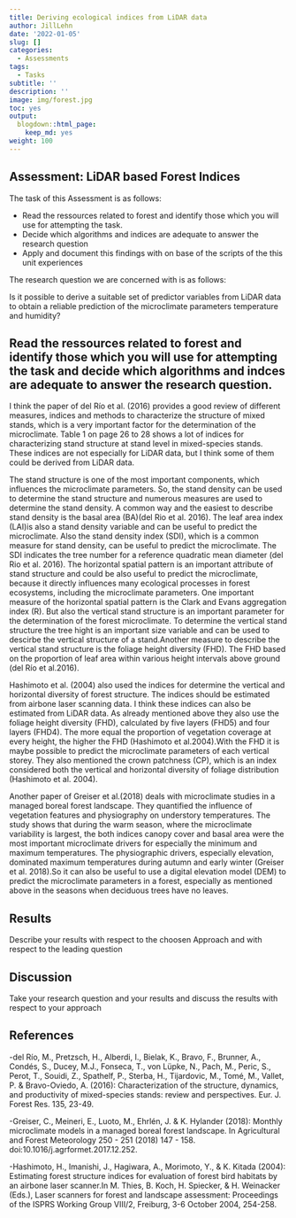 ```yaml
---
title: Deriving ecological indices from LiDAR data
author: JillLehn
date: '2022-01-05'
slug: []
categories:
  - Assessments
tags:
  - Tasks
subtitle: ''
description: ''
image: img/forest.jpg
toc: yes
output:
  blogdown::html_page:
    keep_md: yes
weight: 100
---
```





## Assessment: LiDAR based Forest Indices

The task of this Assessment is as follows: 

- Read the ressources related to forest and identify those which you will use for attempting the task.
- Decide which algorithms and indices are adequate to answer the research question
- Apply and document this findings with on base of the scripts of the this unit experiences

The research question we are concerned with is as follows: 

Is it possible to derive a suitable set of predictor variables from LiDAR data to obtain a reliable prediction of the microclimate parameters temperature and humidity?


## Read the ressources related to forest and identify those which you will use for attempting the task and decide which algorithms and indces are adequate to answer the research question.

I think the paper of del Río et al. (2016) provides a good review of different measures, indices and methods to characterize the structure of mixed stands, which is a very important factor for the determination of the microclimate. Table 1 on page 26 to 28 shows a lot of indices for characterizing stand structure at stand level in mixed-species stands. These indices are not especially for LiDAR data, but I think some of them could be derived from LiDAR data. 

The stand structure is one of the most important components, which influences the microclimate parameters. So, the stand density can be used to determine the stand structure and numerous measures are used to determine the stand density. A common way and the easiest to describe stand density is the basal area (BA)(del Rio et al. 2016).
The leaf area index (LAI)is also a stand density variable and can be useful to predict the microclimate. Also the stand density index (SDI), which is a common measure for stand density, can be useful to predict the microclimate. The SDI indicates the tree number for a reference quadratic mean diameter (del Rio et al. 2016).
The horizontal spatial pattern is an important attribute of stand structure and  could be also useful to predict the microclimate, because it directly influences many ecological processes in forest ecosystems, including the microclimate parameters. One important measure of the horizontal spatial pattern is the Clark and Evans aggregation index (R). But also the vertical stand structure is an important parameter for the determination of the forest microclimate. To determine the vertical stand structure the tree hight is an important size variable and can be used to descirbe the vertical structure of a stand.Another measure to describe the vertical stand structure is the foliage height diversity (FHD). The FHD based on the proportion of leaf area within various height intervals above ground (del Río et al.2016).

Hashimoto et al. (2004) also used the indices for determine the vertical and horizontal diversity of forest structure. The indices should be estimated from airbone laser scanning data. I think these indices can also be estimated from LiDAR data. As already mentioned above they also use the foliage height diversity (FHD), calculated by five layers (FHD5) and four layers (FHD4). The more equal the proportion of vegetation coverage at every height, the higher the FHD (Hashimoto et al.2004).With the FHD it is maybe possible to predict the microclimate parameters of each vertical storey. 
They also mentioned the crown patchness (CP), which is an index considered both the vertical and horizontal diversity of foliage distribution (Hashimoto et al. 2004).

Another paper of Greiser et al.(2018) deals with microclimate studies in a managed boreal forest landscape. They quantified the influence of vegetation features and physiography on understory temperatures. The study shows that during the warm season, where the microclimate variability is largest, the both indices canopy cover and basal area were the most important microclimate drivers for especially the minimum and maximum temperatures. The physiographic drivers, especially elevation, dominated maximum temperatures during autumn and early winter (Greiser et al. 2018).So it can also be useful to use a digital elevation model (DEM) to predict the microclimate parameters in a forest, especially as mentioned above in the seasons when deciduous trees have no leaves.


## Results

Describe your results with respect to the choosen Approach and with respect to the leading question 

## Discussion
Take your research question and your results and discuss the results with respect to your approach

## References

-del Río, M., Pretzsch, H., Alberdi, I., Bielak, K., Bravo, F., Brunner, A., Condés, S., Ducey, M.J., Fonseca, T., von Lüpke, N., Pach, M., Peric, S., Perot, T., Souidi, Z., Spathelf, P., Sterba, H., Tijardovic, M., Tomé, M., Vallet, P. & Bravo-Oviedo, A. (2016): Characterization of the structure, dynamics, and productivity of mixed-species stands: review and perspectives. Eur. J. Forest Res. 135, 23-49.

-Greiser, C., Meineri, E., Luoto, M., Ehrlén, J. & K. Hylander (2018): Monthly microclimate models in a managed boreal forest landscape. In Agricultural and Forest Meteorology 250 - 251 (2018) 147 - 158. doi:10.1016/j.agrformet.2017.12.252.

-Hashimoto, H., Imanishi, J., Hagiwara, A., Morimoto, Y., & K. Kitada (2004): Estimating forest structure indices for evaluation of forest bird habitats by an airbone laser scanner.In M. Thies, B. Koch, H. Spiecker, & H. Weinacker (Eds.), Laser scanners for forest and landscape assessment: Proceedings of the ISPRS Working Group VIII/2, Freiburg, 3-6 October 2004, 254-258.




